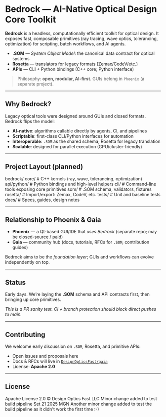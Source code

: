 # Bedrock — AI-Native Optical Design Core Toolkit

**Bedrock** is a headless, computationally efficient toolkit for optical design.
It exposes fast, composable primitives (ray tracing, wave optics, tolerancing, optimization)
for scripting, batch workflows, and AI agents.

- **.SOM** — *System Object Model*: the canonical data contract for optical systems
- **Rosetta** — translators for legacy formats (Zemax/CodeV/etc.)
- **APIs** — CLI + Python bindings (C++ core; Python interface)

> Philosophy: **open, modular, AI-first**. GUIs belong in `Phoenix` (a separate project).

---

## Why Bedrock?

Legacy optical tools were designed around GUIs and closed formats. Bedrock flips the model:
- **AI-native**: algorithms callable directly by agents, CI, and pipelines
- **Scriptable**: first-class CLI/Python interfaces for automation
- **Interoperable**: `.SOM` as the shared schema; Rosetta for legacy translation
- **Scalable**: designed for parallel execution (GPU/cluster-friendly)

---

## Project Layout (planned)
bedrock/
core/                 # C++ kernels (ray, wave, tolerancing, optimization)
api/python/           # Python bindings and high-level helpers
cli/                  # Command-line tools exposing core primitives
som/                  # .SOM schema, validators, fixtures
rosetta/              # Import/export: Zemax, CodeV, etc.
tests/                # Unit and baseline tests
docs/                 # Specs, guides, design notes

---

## Relationship to Phoenix & Gaia

- **Phoenix** — a Qt-based GUI/IDE that *uses Bedrock* (separate repo; may be closed-source / paid)  
- **Gaia** — community hub (docs, tutorials, RFCs for `.SOM`, contribution guides)  

Bedrock aims to be the *foundation layer*; GUIs and workflows can evolve independently on top.

---

## Status

Early days. We’re laying the **.SOM** schema and API contracts first, then bringing up core primitives.

_This is a PR sanity test. CI + branch protection should block direct pushes to main._

---

## Contributing

We welcome early discussion on `.SOM`, Rosetta, and primitive APIs:

- Open issues and proposals here  
- Docs & RFCs will live in [`DesignOpticsFast/gaia`](https://github.com/DesignOpticsFast/gaia)  
- License: **Apache 2.0**

---

## License

Apache License 2.0 © Design Optics Fast LLC
Minor change added to test build pipeline Set 21 2025 MGN
Another minor change added to test the build pipeline as it didn't work the first time :-)
